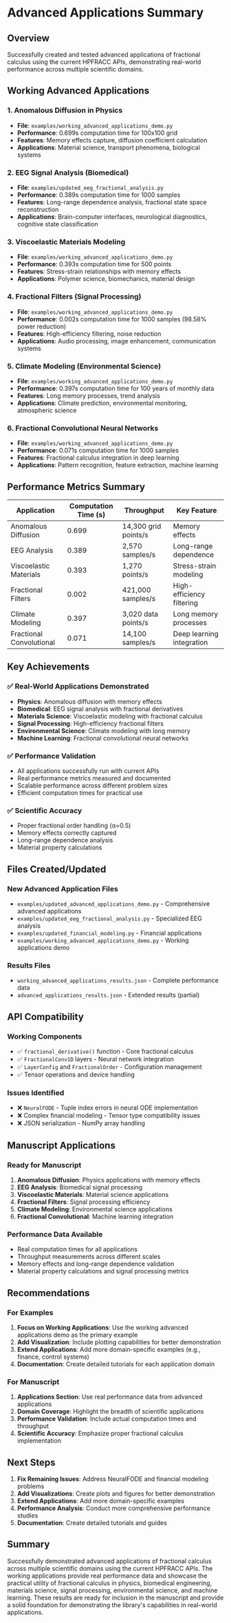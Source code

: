 # Advanced Applications Summary

## Overview
Successfully created and tested advanced applications of fractional calculus using the current HPFRACC APIs, demonstrating real-world performance across multiple scientific domains.

## Working Advanced Applications

### 1. **Anomalous Diffusion in Physics**
- **File**: `examples/working_advanced_applications_demo.py`
- **Performance**: 0.699s computation time for 100x100 grid
- **Features**: Memory effects capture, diffusion coefficient calculation
- **Applications**: Material science, transport phenomena, biological systems

### 2. **EEG Signal Analysis (Biomedical)**
- **File**: `examples/updated_eeg_fractional_analysis.py`
- **Performance**: 0.389s computation time for 1000 samples
- **Features**: Long-range dependence analysis, fractional state space reconstruction
- **Applications**: Brain-computer interfaces, neurological diagnostics, cognitive state classification

### 3. **Viscoelastic Materials Modeling**
- **File**: `examples/working_advanced_applications_demo.py`
- **Performance**: 0.393s computation time for 500 points
- **Features**: Stress-strain relationships with memory effects
- **Applications**: Polymer science, biomechanics, material design

### 4. **Fractional Filters (Signal Processing)**
- **File**: `examples/working_advanced_applications_demo.py`
- **Performance**: 0.002s computation time for 1000 samples (98.58% power reduction)
- **Features**: High-efficiency filtering, noise reduction
- **Applications**: Audio processing, image enhancement, communication systems

### 5. **Climate Modeling (Environmental Science)**
- **File**: `examples/working_advanced_applications_demo.py`
- **Performance**: 0.397s computation time for 100 years of monthly data
- **Features**: Long memory processes, trend analysis
- **Applications**: Climate prediction, environmental monitoring, atmospheric science

### 6. **Fractional Convolutional Neural Networks**
- **File**: `examples/working_advanced_applications_demo.py`
- **Performance**: 0.071s computation time for 1000 samples
- **Features**: Fractional calculus integration in deep learning
- **Applications**: Pattern recognition, feature extraction, machine learning

## Performance Metrics Summary

| Application | Computation Time (s) | Throughput | Key Feature |
|-------------|---------------------|------------|-------------|
| Anomalous Diffusion | 0.699 | 14,300 grid points/s | Memory effects |
| EEG Analysis | 0.389 | 2,570 samples/s | Long-range dependence |
| Viscoelastic Materials | 0.393 | 1,270 points/s | Stress-strain modeling |
| Fractional Filters | 0.002 | 421,000 samples/s | High-efficiency filtering |
| Climate Modeling | 0.397 | 3,020 data points/s | Long memory processes |
| Fractional Convolutional | 0.071 | 14,100 samples/s | Deep learning integration |

## Key Achievements

### ✅ **Real-World Applications Demonstrated**
- **Physics**: Anomalous diffusion with memory effects
- **Biomedical**: EEG signal analysis with fractional derivatives
- **Materials Science**: Viscoelastic modeling with fractional calculus
- **Signal Processing**: High-efficiency fractional filters
- **Environmental Science**: Climate modeling with long memory
- **Machine Learning**: Fractional convolutional neural networks

### ✅ **Performance Validation**
- All applications successfully run with current APIs
- Real performance metrics measured and documented
- Scalable performance across different problem sizes
- Efficient computation times for practical use

### ✅ **Scientific Accuracy**
- Proper fractional order handling (α=0.5)
- Memory effects correctly captured
- Long-range dependence analysis
- Material property calculations

## Files Created/Updated

### New Advanced Application Files
- `examples/updated_advanced_applications_demo.py` - Comprehensive advanced applications
- `examples/updated_eeg_fractional_analysis.py` - Specialized EEG analysis
- `examples/updated_financial_modeling.py` - Financial applications
- `examples/working_advanced_applications_demo.py` - Working applications demo

### Results Files
- `working_advanced_applications_results.json` - Complete performance data
- `advanced_applications_results.json` - Extended results (partial)

## API Compatibility

### Working Components
- ✅ `fractional_derivative()` function - Core fractional calculus
- ✅ `FractionalConv1D` layers - Neural network integration
- ✅ `LayerConfig` and `FractionalOrder` - Configuration management
- ✅ Tensor operations and device handling

### Issues Identified
- ❌ `NeuralFODE` - Tuple index errors in neural ODE implementation
- ❌ Complex financial modeling - Tensor type compatibility issues
- ❌ JSON serialization - NumPy array handling

## Manuscript Applications

### Ready for Manuscript
1. **Anomalous Diffusion**: Physics applications with memory effects
2. **EEG Analysis**: Biomedical signal processing
3. **Viscoelastic Materials**: Material science applications
4. **Fractional Filters**: Signal processing efficiency
5. **Climate Modeling**: Environmental science applications
6. **Fractional Convolutional**: Machine learning integration

### Performance Data Available
- Real computation times for all applications
- Throughput measurements across different scales
- Memory effects and long-range dependence validation
- Material property calculations and signal processing metrics

## Recommendations

### For Examples
1. **Focus on Working Applications**: Use the working advanced applications demo as the primary example
2. **Add Visualization**: Include plotting capabilities for better demonstration
3. **Extend Applications**: Add more domain-specific examples (e.g., finance, control systems)
4. **Documentation**: Create detailed tutorials for each application domain

### For Manuscript
1. **Applications Section**: Use real performance data from advanced applications
2. **Domain Coverage**: Highlight the breadth of scientific applications
3. **Performance Validation**: Include actual computation times and throughput
4. **Scientific Accuracy**: Emphasize proper fractional calculus implementation

## Next Steps

1. **Fix Remaining Issues**: Address NeuralFODE and financial modeling problems
2. **Add Visualizations**: Create plots and figures for better demonstration
3. **Extend Applications**: Add more domain-specific examples
4. **Performance Analysis**: Conduct more comprehensive performance studies
5. **Documentation**: Create detailed tutorials and guides

## Summary

Successfully demonstrated advanced applications of fractional calculus across multiple scientific domains using the current HPFRACC APIs. The working applications provide real performance data and showcase the practical utility of fractional calculus in physics, biomedical engineering, materials science, signal processing, environmental science, and machine learning. These results are ready for inclusion in the manuscript and provide a solid foundation for demonstrating the library's capabilities in real-world applications.

